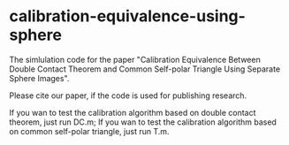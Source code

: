 # calibration-equivalence-using-sphere
The simlulation code for the paper "Calibration Equivalence Between Double Contact Theorem and Common Self-polar Triangle Using Separate Sphere Images".

Please cite our paper, if the code is used for publishing research.

If you wan to test the calibration algorithm based on double contact theorem, just run DC.m;
If you wan to test the calibration algorithm based on common self-polar triangle, just run T.m. 

